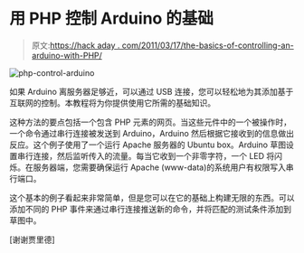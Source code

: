 # 用 PHP 控制 Arduino 的基础

> 原文:[https://hack aday . com/2011/03/17/the-basics-of-controlling-an-arduino-with-PHP/](https://hackaday.com/2011/03/17/the-basics-of-controlling-an-arduino-with-php/)

![](../Images/d5393051896cd3e1eeafba263d220432.png "php-control-arduino")

如果 Arduino 离服务器足够近，可以通过 USB 连接，您可以轻松地为其添加基于互联网的控制。本教程将为你提供使用它所需的基础知识。

这种方法的要点包括一个包含 PHP 元素的网页。当这些元件中的一个被操作时，一个命令通过串行连接被发送到 Arduino，Arduino 然后根据它接收到的信息做出反应。这个例子使用了一个运行 Apache 服务器的 Ubuntu box。Arduino 草图设置串行连接，然后监听传入的流量。每当它收到一个非零字符，一个 LED 将闪烁。在服务器端，您需要确保运行 Apache (www-data)的系统用户有权限写入串行端口。

这个基本的例子看起来非常简单，但是您可以在它的基础上构建无限的东西。可以添加不同的 PHP 事件来通过串行连接推送新的命令，并将匹配的测试条件添加到草图中。

[谢谢贾里德]